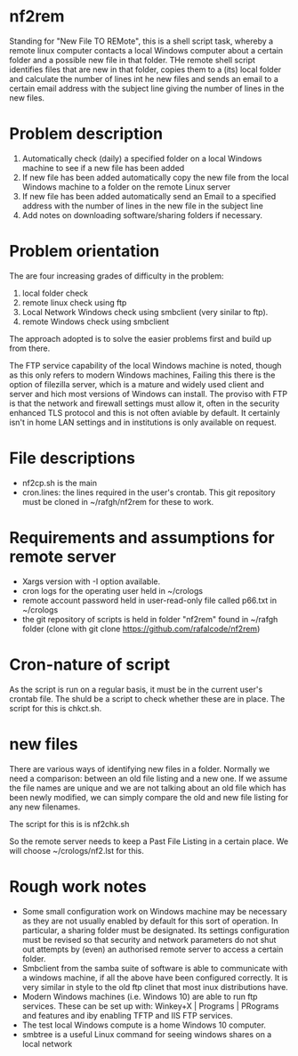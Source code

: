 # nf2rem
Standing for "New File TO REMote", this is a shell script task, whereby a remote linux computer contacts a local Windows computer about a certain folder and a possible new file in that folder. THe remote shell script identifies files that are new in that folder, copies them to a (its) local folder and calculate the number of lines int he new files and sends an email to a certain email address with the subject line giving the number of lines in the new files.

# Problem description

1. Automatically check (daily) a specified folder on a local Windows machine to see if a new file has been added
2. If new file has been added automatically copy the new file from the local Windows machine to a folder on the remote Linux server
3. If new file has been added automatically send an Email to a specified address with the number of lines in the new file in the subject line
4. Add notes on downloading software/sharing folders if necessary.

# Problem orientation
The are four increasing grades of difficulty in the problem:
1) local folder check
2) remote linux check using ftp
3) Local Network Windows check using smbclient (very sinilar to ftp).
4) remote Windows check using smbclient

The approach adopted is to solve the easier problems first and build up from there.

The FTP service capability of the local Windows machine is noted, though as this only refers to modern Windows machines, Failing this there is the option of filezilla server, which is a mature and widely used client and server and hich most versions of Windows can install. The proviso with FTP is that the network and firewall settings must allow it, often in the security enhanced TLS protocol and this is not often aviable by default. It certainly isn't in home LAN settings and in institutions is only available on request.

# File descriptions
* nf2cp.sh is the main
* cron.lines: the lines required in the user's crontab. This git repository must be cloned in ~/rafgh/nf2rem for these to work.

# Requirements and assumptions for remote server
* Xargs version with -I option available.
* cron logs for the operating user held in ~/crologs
* remote account password held in user-read-only file called p66.txt in ~/crologs
* the git repository of scripts is held in folder "nf2rem" found in ~/rafgh folder (clone with git clone https://github.com/rafalcode/nf2rem)

# Cron-nature of script
As the script is run on a regular basis, it must be in the current user's crontab file. The shuld be a script to check whether these are in place.
The script for this is chkct.sh.

# new files
There are various ways of identifying new files in a folder. Normally we need a comparison: between an old file listing and a new one.
If we assume the file names are unique and we are not talking about an old file which has been newly modified, we can simply compare the old and new
file listing for any new filenames.

The script for this is is nf2chk.sh

So the remote server needs to keep a Past File Listing in a certain place. We will choose ~/crologs/nf2.lst for this.

# Rough work notes

* Some small configuration work on Windows machine may be necessary as they are not usually enabled by default for this sort of operation. In particular, a sharing folder must be designated. Its settings configuration must be revised so that security and network parameters do not shut out attempts by (even) an authorised remote server to access a certain folder.
* Smbclient from the samba suite of software is able to communicate with a windows machine, if all the above have been configured correctly. It is very similar in style to the old ftp clinet that most inux distributions have.
* Modern Windows machines (i.e. Windows 10) are able to run ftp services. These can be set up with:
Winkey+X | Programs | PRograms and features
and iby enabling TFTP and IIS FTP services.
* The test local Windows compute is a home Windows 10 computer. 
* smbtree is a useful Linux command for seeing windows shares on a local network
